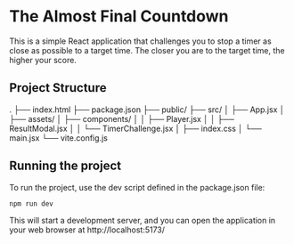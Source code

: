 # The Almost Final Countdown

This is a simple React application that challenges you to stop a timer as close as possible to a target time. The closer you are to the target time, the higher your score.

## Project Structure
.
├── index.html
├── package.json
├── public/
├── src/
│   ├── App.jsx
│   ├── assets/
│   ├── components/
│   │   ├── Player.jsx
│   │   ├── ResultModal.jsx
│   │   └── TimerChallenge.jsx
│   ├── index.css
│   └── main.jsx
└── vite.config.js

## Running the project 

To run the project, use the dev script defined in the package.json file:

```npm run dev```

This will start a development server, and you can open the application in your web browser at http://localhost:5173/